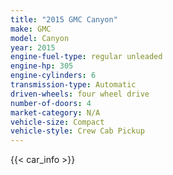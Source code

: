 ```yaml
---
title: "2015 GMC Canyon"
make: GMC
model: Canyon
year: 2015
engine-fuel-type: regular unleaded
engine-hp: 305
engine-cylinders: 6
transmission-type: Automatic
driven-wheels: four wheel drive
number-of-doors: 4
market-category: N/A
vehicle-size: Compact
vehicle-style: Crew Cab Pickup
---
```


{{< car_info >}}
